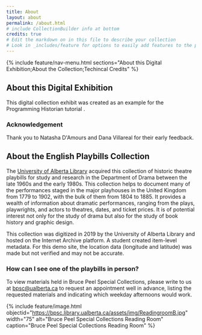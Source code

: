 ```yaml
---
title: About
layout: about
permalink: /about.html
# include CollectionBuilder info at bottom
credits: true
# Edit the markdown on in this file to describe your collection
# Look in _includes/feature for options to easily add features to the page
---
```


{% include feature/nav-menu.html sections="About this Digital Exhibition;About the Collection;Techincal Credits" %}

## About this Digital Exhibition 
This digital collection exhibit was created as an example for the Programming Historian tutorial <insert title here when published >. 

### Acknowledgement 
Thank you to Natasha D'Amours and Dana Villareal for their early feedback. 

## About the English Playbills Collection

The [University of Alberta Library](https://library.ualberta.ca/) acquired this collection of historic theatre playbills for study and research in the Department of Drama between the late 1960s and the early 1980s. This collection helps to document many of the performances staged in the major playhouses in the United Kingdom from 1779 to 1902, with the bulk of them from 1804 to 1885. It provides a wealth of information about dramatic performances, ranging from the plays, playwrights, and actors to theatres, dates, and ticket prices. It is of potential interest not only for the study of drama but also for the study of book history and graphic design. 

This collection was digitized in 2019 by the University of Alberta Library and hosted on the Internet Archive platform. A student created item-level metadata. For this demo site, the location data (longitude and latitude) was made but not verified and may not be accurate.  

### How can I see one of the playbills in person? 
To view materials held in Bruce Peel Special Collections, please write to us at bpsc@ualberta.ca to request an appointment well in advance, listing the requested materials and indicating which weekday afternoons would work.

{% include feature/image.html objectid="https://bpsc.library.ualberta.ca/assets/img/ReadingroomB.jpg" width="75" alt="Bruce Peel Special Collections Reading Room" caption="Bruce Peel Special Collections Reading Room" %}


